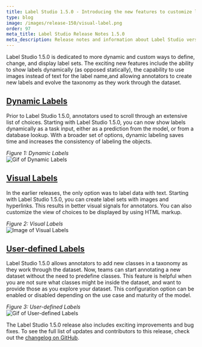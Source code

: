 ```yaml
---
title: Label Studio 1.5.0 - Introducing the new features to customize label sets
type: blog
image: /images/release-150/visual-label.png
order: 97
meta_title: Label Studio Release Notes 1.5.0
meta_description: Release notes and information about Label Studio version 1.5.0.
---
```


Label Studio 1.5.0 is dedicated to more dynamic and custom ways to define, change, and display label sets. The exciting new features include the ability to show labels dynamically (as opposed statically), the capability to use images instead of text for the label name,and allowing annotators to create new labels and evolve the taxonomy as they work through the dataset.

## [Dynamic Labels](https://labelstud.io/templates/serp_ranking.html)

Prior to Label Studio 1.5.0, annotators used to scroll through an extensive list of choices. Starting with Label Studio 1.5.0, you can now show labels dynamically as a task input, either as a prediction from the model, or from a database lookup. With a broader set of options, dynamic labeling saves time and increases the consistency of labeling the objects.

<i>Figure 1: Dynamic Labels</i>
<br/><img src="/images/release-150/dynamic-label.gif" alt="Gif of Dynamic Labels" class="gif-border" />

## [Visual Labels](https://labelstud.io/templates/inventory_tracking.html)

In the earlier releases, the only option was to label data with text. Starting with Label Studio 1.5.0, you can create label sets with images and hyperlinks. This results in better visual signals for annotators. You can also customize the view of choices to be displayed by using HTML markup.

<i>Figure 2: Visual Labels</i>
<br/><img src="/images/release-150/visual-label.png" alt="Image of Visual Labels" class="gif-border" />

## [User-defined Labels](http://labelstud.io/tags/taxonomy.html)

Label Studio 1.5.0 allows annotators to add new classes in a taxonomy as they work through the dataset. Now, teams can start annotating a new dataset without the need to predefine classes. This feature is helpful when you are not sure what classes might be inside the dataset, and want to provide those as you explore your dataset. This configuration option can be enabled or disabled depending on the use case and maturity of the model. 

<i>Figure 3: User-defined Labels</i>
<br/><img src="/images/release-150/user-defined-label.gif" alt="Gif of User-defined Labels" class="gif-border" />

The Label Studio 1.5.0 release also includes exciting improvements and bug fixes. To see the full list of updates and contributors to this release, check out the [changelog on GitHub](https://github.com/heartexlabs/label-studio/releases).

